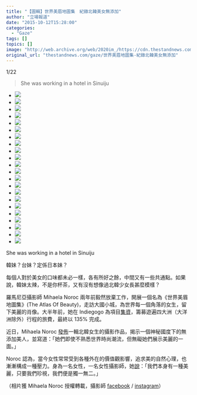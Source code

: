 ```yaml
---
title: "【圖輯】世界美眉地圖集　紀錄北韓美女無添加"
author: "立場報道"
date: "2015-10-12T15:28:00"
categories:
  - "Gaze"
tags: []
topics: []
image: "http://web.archive.org/web/2020im_/https://cdn.thestandnews.com/media/photos/gallery/48/cache/nk-1_umgNe_300x200cropcenter.jpg"
original_url: "thestandnews.com/gaze/世界美眉地圖集-紀錄北韓美女無添加"
---
```

[](#)[](#)

[](#)1/22[](#)

> She was working in a hotel in Sinuiju

*   ![](http://web.archive.org/web/2020im_/https://cdn.thestandnews.com/media/photos/gallery/48/cache/nk-1_umgNe_300x200cropcenter.jpg)
*   ![](http://web.archive.org/web/2020im_/https://cdn.thestandnews.com/media/photos/gallery/48/cache/nk-13_hJZVH_300x200cropcenter.jpg)
*   ![](http://web.archive.org/web/2020im_/https://cdn.thestandnews.com/media/photos/gallery/48/cache/nk-18_eq2L9_300x200cropcenter.jpg)
*   ![](http://web.archive.org/web/2020im_/https://cdn.thestandnews.com/media/photos/gallery/48/cache/nk-22_9xX0n_300x200cropcenter.jpg)
*   ![](http://web.archive.org/web/2020im_/https://cdn.thestandnews.com/media/photos/gallery/48/cache/nk-20_hrEFH_300x200cropcenter.jpg)
*   ![](http://web.archive.org/web/2020im_/https://cdn.thestandnews.com/media/photos/gallery/48/cache/nk-7_3IeXg_300x200cropcenter.jpg)
*   ![](http://web.archive.org/web/2020im_/https://cdn.thestandnews.com/media/photos/gallery/48/cache/nk-10_Rl8dm_300x200cropcenter.jpg)
*   ![](http://web.archive.org/web/2020im_/https://cdn.thestandnews.com/media/photos/gallery/48/cache/nk-23_PCrN7_300x200cropcenter.jpg)
*   ![](http://web.archive.org/web/2020im_/https://cdn.thestandnews.com/media/photos/gallery/48/cache/nk-21_hY4rh_300x200cropcenter.jpg)
*   ![](http://web.archive.org/web/2020im_/https://cdn.thestandnews.com/media/photos/gallery/48/cache/nk-19_1zdZ9_300x200cropcenter.jpg)
*   ![](http://web.archive.org/web/2020im_/https://cdn.thestandnews.com/media/photos/gallery/48/cache/nk-17_SzHzk_300x200cropcenter.jpg)
*   ![](http://web.archive.org/web/2020im_/https://cdn.thestandnews.com/media/photos/gallery/48/cache/nk-15_ROWqm_300x200cropcenter.jpg)
*   ![](http://web.archive.org/web/2020im_/https://cdn.thestandnews.com/media/photos/gallery/48/cache/nk-14_Iy8cC_300x200cropcenter.jpg)
*   ![](http://web.archive.org/web/2020im_/https://cdn.thestandnews.com/media/photos/gallery/48/cache/nk-12_80stE_300x200cropcenter.jpg)
*   ![](http://web.archive.org/web/2020im_/https://cdn.thestandnews.com/media/photos/gallery/48/cache/nk-11_SOK46_300x200cropcenter.jpg)
*   ![](http://web.archive.org/web/2020im_/https://cdn.thestandnews.com/media/photos/gallery/48/cache/nk-9_THLt7_300x200cropcenter.jpg)
*   ![](http://web.archive.org/web/2020im_/https://cdn.thestandnews.com/media/photos/gallery/48/cache/nk-8_TBe4F_300x200cropcenter.jpg)
*   ![](http://web.archive.org/web/2020im_/https://cdn.thestandnews.com/media/photos/gallery/48/cache/nk-6_5z4vI_300x200cropcenter.jpg)
*   ![](http://web.archive.org/web/2020im_/https://cdn.thestandnews.com/media/photos/gallery/48/cache/nk-5_r5jAF_300x200cropcenter.jpg)
*   ![](http://web.archive.org/web/2020im_/https://cdn.thestandnews.com/media/photos/gallery/48/cache/nk-4_wuFNV_300x200cropcenter.jpg)
*   ![](http://web.archive.org/web/2020im_/https://cdn.thestandnews.com/media/photos/gallery/48/cache/nk-3_H2We3_300x200cropcenter.jpg)
*   ![](http://web.archive.org/web/2020im_/https://cdn.thestandnews.com/media/photos/gallery/48/cache/nk-2_lDwx0_300x200cropcenter.jpg)

She was working in a hotel in Sinuiju

韓妹？台妹？定係日本妹？

每個人對於美女的口味都未必一樣，各有所好之餘，中間又有一些共通點。如果說，韓妹太辣，不是你杯茶，又有沒有想像過北韓少女長甚麼模樣？

羅馬尼亞攝影師 Mihaela Noroc 兩年前毅然放棄工作，開展一個名為《世界美眉地圖集》(The Atlas Of Beauty)，走訪大國小城，為世界每一個角落的女生，留下美麗的肖像。大半年前，她在 Indiegogo 為項目[集資](http://web.archive.org/web/20210628124702/https://www.indiegogo.com/projects/the-atlas-of-beauty#/)，籌募遊遍四大洲（大洋洲除外）行程的旅費，最終以 135% 完成。

近日，Mihaela Noroc [發佈](http://web.archive.org/web/20210628124702/http://www.boredpanda.com/woman-portrait-photography-noroc-michaela-north-korea/)一輯北韓女生的攝影作品，揭示一個神秘國度下的無添加美人，並寫道：「她們即使不熟悉世界時尚潮流，但無礙她們展示美麗的一面。」

Noroc 認為，當今女性常常受到各種外在的價值觀影響，追求美的自然心理，也漸漸構成一種壓力。身為一名女性，一名女性攝影師，她[說](http://web.archive.org/web/20210628124702/http://www.boredpanda.com/women-portraits-atlas-of-beauty-mihaela-noroc/)：「我們本身有一種美麗，只要我們珍視，我們便是獨一無二。」

（相片獲 Mihaela Noroc 授權轉載，攝影師 [facebook](http://web.archive.org/web/20210628124702/https://www.facebook.com/toTheAtlas) / [instagram](http://web.archive.org/web/20210628124702/https://instagram.com/mihaelanoroc/)）